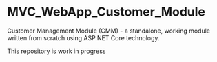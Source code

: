 # MVC_WebApp_Customer_Module
Customer Management Module (CMM) - a standalone, working module written from scratch using ASP.NET Core technology.

This repository is work in progress
